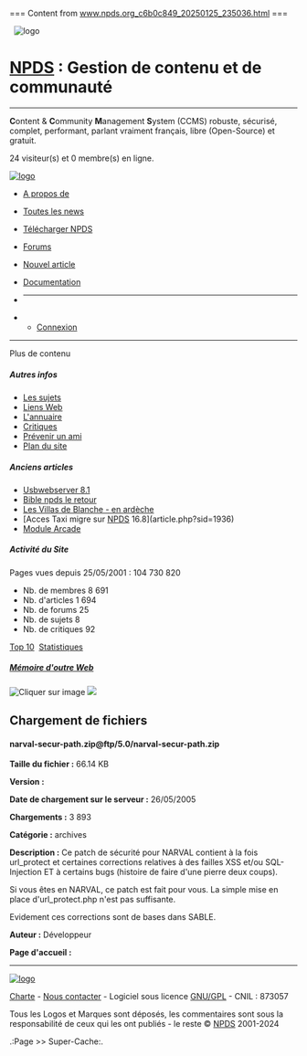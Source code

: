 === Content from www.npds.org_c6b0c849_20250125_235036.html ===


  ![logo](themes/NPDS-Bmag_sk/images/logo_3.png)

# [NPDS](http://www.npds.org "www.npds.org") : Gestion de contenu et de communauté

---

**C**ontent & **C**ommunity **M**anagement **S**ystem (CCMS) robuste, sécurisé, complet, performant, parlant vraiment français, libre (Open-Source) et gratuit.

24 visiteur(s) et 0 membre(s) en ligne.

[![logo](themes/NPDS-Bmag_sk/images/header_ano.jpg)](index.php "Accueil")

* [A propos de](static.php?op=menu-infos.txt&npds=1)
* [Toutes les news](modules.php?ModPath=archive-stories&ModStart=archive-stories)
* [Télécharger NPDS](download.php)
* [Forums](forum.php)
* [Nouvel article](submit.php)
* [Documentation](https://bible.npds.org)

* ---
* + [Connexion](user.php)

---

Plus de contenu

##### Autres infos

* [Les sujets](topics.php)
* [Liens Web](modules.php?ModStart=links&ModPath=links)
* [L'annuaire](memberslist.php)
* [Critiques](reviews.php)
* [Prévenir un ami](friend.php)
* [Plan du site](map.php)

##### Anciens articles

* [Usbwebserver 8.1](article.php?sid=1939)
* [Bible npds le retour](article.php?sid=1938)
* [Les Villas de Blanche - en ardèche](article.php?sid=1937)
* [Acces Taxi migre sur [NPDS](http://www.npds.org "www.npds.org") 16.8](article.php?sid=1936)
* [Module Arcade](article.php?sid=1935)

##### Activité du Site

Pages vues depuis 25/05/2001 : 104 730 820

* Nb. de membres 8 691
* Nb. d'articles 1 694
* Nb. de forums 25
* Nb. de sujets 8
* Nb. de critiques 92

[Top 10](top.php)  [Statistiques](stats.php)

##### [Mémoire d'outre Web](modules.php?ModPath=npds_galerie&ModStart=gal&op=gal&galid=7 "Accès à la galerie")

![](modules/npds_galerie/imgs/20250112101549-1.png "Cliquer sur image")
![](modules/npds_galerie/imgs/20250112101549-1.png)

## Chargement de fichiers

#### narval-secur-path.zip@ftp/5.0/narval-secur-path.zip

**Taille du fichier :** 66.14 KB

**Version :**

**Date de chargement sur le serveur :** 26/05/2005

**Chargements :** 3 893

**Catégorie :** archives

**Description :** Ce patch de sécurité pour NARVAL contient à la fois url\_protect et certaines corrections relatives à des failles XSS et/ou SQL-Injection ET à certains bugs (histoire de faire d'une pierre deux coups).

Si vous êtes en NARVAL, ce patch est fait pour vous. La simple mise en place d'url\_protect.php n'est pas suffisante.

Evidement ces corrections sont de bases dans SABLE.

**Auteur :** Développeur

**Page d'accueil :**

---

[![logo](themes/NPDS-Bmag_sk/images/logo_3.png)](index.php "www.npds.org")

[Charte](static.php?op=charte.html&npds=1&metalang=1 "www.npds.org la charte") - [Nous contacter](modules.php?ModPath=contact&ModStart=contact "contacter www.npds.org") - Logiciel sous licence [GNU/GPL](http://www.gnu.org/licenses/quick-guide-gplv3.fr.html) - CNIL : 873057

Tous les Logos et Marques sont déposés, les commentaires sont sous la responsabilité de ceux qui les ont publiés - le reste © [NPDS](http://www.npds.org "www.npds.org") 2001-2024

 .:Page >> Super-Cache:.


